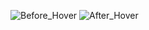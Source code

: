 ![Before_Hover](https://github.com/kunalkanse/CSS/assets/92772714/05a4c8a6-6244-4e03-8ed3-2e481f1f3d4f)
![After_Hover](https://github.com/kunalkanse/CSS/assets/92772714/dee2181a-6778-4ef3-813c-3e6c54bac075)
